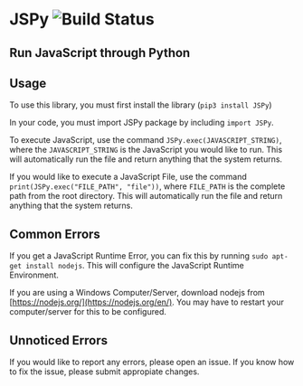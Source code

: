 # JSPy ![Build Status](https://travis-ci.org/rithik/JSPy.svg?branch=master)

## Run JavaScript through Python

## Usage

To use this library, you must first install the library (`pip3 install JSPy`)

In your code, you must import JSPy package by including `import JSPy`.

To execute JavaScript, use the command `JSPy.exec(JAVASCRIPT_STRING)`, where the `JAVASCRIPT_STRING` is the JavaScript you would like to run. This will automatically run the file and return anything that the system returns.

If you would like to execute a JavaScript File, use the command `print(JSPy.exec("FILE_PATH", "file"))`, where `FILE_PATH` is the complete path from the root directory. This will automatically run the file and return anything that the system returns.

## Common Errors

If you get a JavaScript Runtime Error, you can fix this by running `sudo apt-get install nodejs`. This will configure the JavaScript Runtime Environment.

If you are using a Windows Computer/Server, download nodejs from [https://nodejs.org/](https://nodejs.org/en/). You may have to restart your computer/server for this to be configured.

## Unnoticed Errors

If you would like to report any errors, please open an issue. If you know how to fix the issue, please submit appropiate changes.
